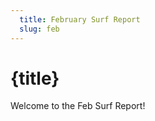 ```yaml
---
  title: February Surf Report
  slug: feb
---
```


# {title}

Welcome to the Feb Surf Report!